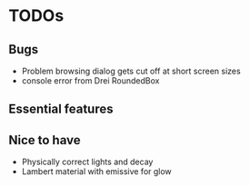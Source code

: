 # TODOs

## Bugs

- Problem browsing dialog gets cut off at short screen sizes
- console error from Drei RoundedBox

## Essential features

## Nice to have

- Physically correct lights and decay
- Lambert material with emissive for glow
